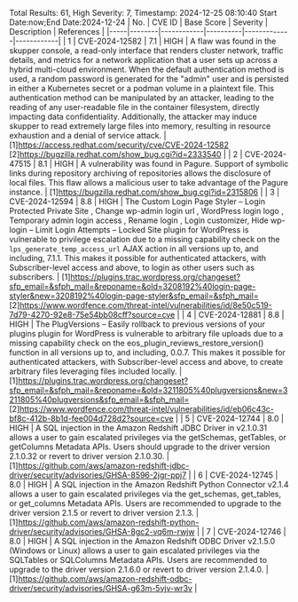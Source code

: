 Total Results: 61, High Severity: 7, Timestamp: 2024-12-25 08:10:40
Start Date:now;End Date:2024-12-24
| No. | CVE ID | Base Score | Severity | Description | References |
|-----|--------|------------|----------|-------------|------------|
| 1 | CVE-2024-12582 | 7.1  | HIGH | A flaw was found in the skupper console,  a read-only interface that renders cluster network, traffic details, and metrics for a network application that a user sets up across a hybrid multi-cloud environment. When the default authentication method is used, a random password is generated for the "admin" user and is persisted in either a Kubernetes secret or a podman volume in a plaintext file. This authentication method can be manipulated by an attacker, leading to the reading of any user-readable file in the container filesystem, directly impacting data confidentiality. Additionally, the attacker may induce skupper to read extremely large files into memory, resulting in resource exhaustion and a denial of service attack. | [1]https://access.redhat.com/security/cve/CVE-2024-12582<br>[2]https://bugzilla.redhat.com/show_bug.cgi?id=2333540 |
| 2 | CVE-2024-47515 | 8.1  | HIGH | A vulnerability was found in Pagure. Support of symbolic links during repository archiving of repositories allows the disclosure of local files. This flaw allows a malicious user to take advantage of the Pagure instance. | [1]https://bugzilla.redhat.com/show_bug.cgi?id=2315806 |
| 3 | CVE-2024-12594 | 8.8  | HIGH | The Custom Login Page Styler – Login Protected Private Site , Change wp-admin login url , WordPress login logo , Temporary admin login access , Rename login , Login customizer, Hide wp-login – Limit Login Attempts – Locked Site plugin for WordPress is vulnerable to privilege escalation due to a missing capability check on the `lps_generate_temp_access_url` AJAX action in all versions up to, and including, 7.1.1. This makes it possible for authenticated attackers, with Subscriber-level access and above, to login as other users such as subscribers. | [1]https://plugins.trac.wordpress.org/changeset?sfp_email=&sfph_mail=&reponame=&old=3208192%40login-page-styler&new=3208192%40login-page-styler&sfp_email=&sfph_mail=<br>[2]https://www.wordfence.com/threat-intel/vulnerabilities/id/8e50c519-7d79-4270-92e8-75e54bb08cff?source=cve |
| 4 | CVE-2024-12881 | 8.8  | HIGH | The PlugVersions – Easily rollback to previous versions of your plugins plugin for WordPress is vulnerable to arbitrary file uploads due to a missing capability check on the eos_plugin_reviews_restore_version() function in all versions up to, and including, 0.0.7. This makes it possible for authenticated attackers, with Subscriber-level access and above, to create arbitrary files leveraging files included locally. | [1]https://plugins.trac.wordpress.org/changeset?sfp_email=&sfph_mail=&reponame=&old=3211805%40plugversions&new=3211805%40plugversions&sfp_email=&sfph_mail=<br>[2]https://www.wordfence.com/threat-intel/vulnerabilities/id/eb06c43c-bf8c-412b-8b1d-fee004d728d2?source=cve |
| 5 | CVE-2024-12744 | 8.0  | HIGH | A SQL injection in the Amazon Redshift JDBC Driver in v2.1.0.31 allows a user to gain escalated privileges via the getSchemas, getTables, or getColumns Metadata APIs. Users should upgrade to the driver version 2.1.0.32 or revert to driver version 2.1.0.30. | [1]https://github.com/aws/amazon-redshift-jdbc-driver/security/advisories/GHSA-8596-2jgr-ppj7 |
| 6 | CVE-2024-12745 | 8.0  | HIGH | A SQL injection in the Amazon Redshift Python Connector v2.1.4 allows a user to gain escalated privileges via the get_schemas, get_tables, or get_columns Metadata APIs. Users are recommended to upgrade to the driver version 2.1.5 or revert to driver version 2.1.3. | [1]https://github.com/aws/amazon-redshift-python-driver/security/advisories/GHSA-8gc2-vq6m-rwjw |
| 7 | CVE-2024-12746 | 8.0  | HIGH | A SQL injection in the Amazon Redshift ODBC Driver v2.1.5.0 (Windows or Linux) allows a user to gain escalated privileges via the SQLTables or SQLColumns Metadata APIs. Users are recommended to upgrade to the driver version 2.1.6.0 or revert to driver version 2.1.4.0. | [1]https://github.com/aws/amazon-redshift-odbc-driver/security/advisories/GHSA-g63m-5vjv-wr3v |
